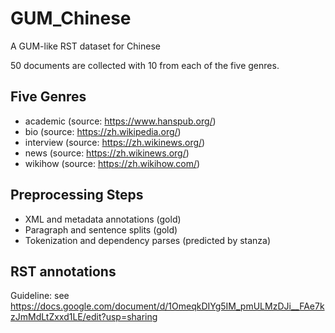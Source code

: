 # GUM_Chinese

A GUM-like RST dataset for Chinese

50 documents are collected with 10 from each of the five genres.


## Five Genres
- academic (source: https://www.hanspub.org/)
- bio (source: https://zh.wikipedia.org/)
- interview (source: https://zh.wikinews.org/)
- news (source: https://zh.wikinews.org/)
- wikihow (source: https://zh.wikihow.com/)

## Preprocessing Steps
- XML and metadata annotations (gold)
- Paragraph and sentence splits (gold)
- Tokenization and dependency parses (predicted by stanza)

## RST annotations
Guideline: see https://docs.google.com/document/d/1OmeqkDIYg5IM_pmULMzDJi__FAe7kzJmMdLtZxxd1LE/edit?usp=sharing

